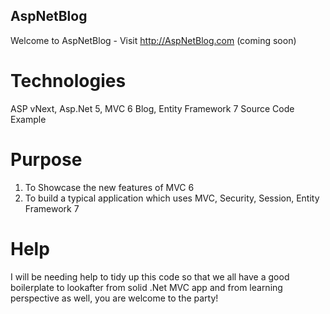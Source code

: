## AspNetBlog
Welcome to AspNetBlog - Visit http://AspNetBlog.com (coming soon)

# Technologies
ASP vNext, Asp.Net 5, MVC 6 Blog, Entity Framework 7 Source Code Example 

# Purpose
1. To Showcase the new features of MVC 6
2. To build a typical application which uses MVC, Security, Session, Entity Framework 7

# Help
I will be needing help to tidy up this code so that we all have a good boilerplate to lookafter from solid .Net MVC app and from learning perspective as well, you are welcome to the party!
